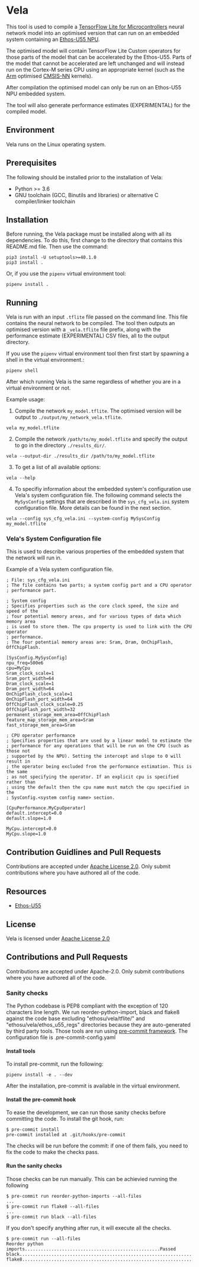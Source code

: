 # Vela
This tool is used to compile a [TensorFlow Lite for Microcontrollers](https://www.tensorflow.org/lite/microcontrollers) neural network model into an optimised version that can run on an embedded system containing an [Ethos-U55 NPU](https://www.arm.com/products/silicon-ip-cpu/ethos/ethos-u55).

The optimised model will contain TensorFlow Lite Custom operators for those parts of the model that can be accelerated by the Ethos-U55. Parts of the model that cannot be accelerated are left unchanged and will instead run on the Cortex-M series CPU using an appropriate kernel (such as the [Arm](https://www.arm.com) optimised [CMSIS-NN](https://github.com/ARM-software/CMSIS_5/tree/develop/CMSIS/NN) kernels).

After compilation the optimised model can only be run on an Ethos-U55 NPU embedded system.

The tool will also generate performance estimates (EXPERIMENTAL) for the compiled model.

## Environment
Vela runs on the Linux operating system.

## Prerequisites
The following should be installed prior to the installation of Vela:
 - Python >= 3.6
 - GNU toolchain (GCC, Binutils and libraries) or alternative C compiler/linker toolchain

## Installation
Before running, the Vela package must be installed along with all its dependencies. To do this, first change to the directory that contains this README.md file. Then use the command:
```
pip3 install -U setuptools>=40.1.0
pip3 install .
```

Or, if you use the `pipenv` virtual environment tool:
```
pipenv install .
```

## Running
Vela is run with an input `.tflite` file passed on the command line. This file contains the neural network to be compiled. The tool then outputs an optimised version with a `_vela.tflite` file prefix, along with the performance estimate (EXPERIMENTAL) CSV files, all to the output directory.

If you use the `pipenv` virtual environment tool then first start by spawning a shell in the virtual environment.:
```
pipenv shell
```
After which running Vela is the same regardless of whether you are in a virtual environment or not.

Example usage:
1) Compile the network `my_model.tflite`. The optimised version will be output to `./output/my_network_vela.tflite`.
```
vela my_model.tflite
```
2) Compile the network `/path/to/my_model.tflite` and specify the output to go in the directory `./results_dir/`.
```
vela --output-dir ./results_dir /path/to/my_model.tflite
```
3) To get a list of all available options:
```
vela --help
```
4) To specifiy information about the embedded system's configuration use Vela's system configuration file. The following command selects the `MySysConfig` settings that are described in the `sys_cfg_vela.ini` system configuration file. More details can be found in the next section.
```
vela --config sys_cfg_vela.ini --system-config MySysConfig my_model.tflite
```

### Vela's System Configuration file
This is used to describe various properties of the embedded system that the network will run in.

Example of a Vela system configuration file.
```
; File: sys_cfg_vela.ini
; The file contains two parts; a system config part and a CPU operator
; performance part.

; System config
; Specifies properties such as the core clock speed, the size and speed of the
; four potential memory areas, and for various types of data which memory area
; is used to store them. The cpu property is used to link with the CPU operator
; performance.
; The four potential memory areas are: Sram, Dram, OnChipFlash, OffChipFlash.

[SysConfig.MySysConfig]
npu_freq=500e6
cpu=MyCpu
Sram_clock_scale=1
Sram_port_width=64
Dram_clock_scale=1
Dram_port_width=64
OnChipFlash_clock_scale=1
OnChipFlash_port_width=64
OffChipFlash_clock_scale=0.25
OffChipFlash_port_width=32
permanent_storage_mem_area=OffChipFlash
feature_map_storage_mem_area=Sram
fast_storage_mem_area=Sram

; CPU operator performance
; Specifies properties that are used by a linear model to estimate the
; performance for any operations that will be run on the CPU (such as those not
; supported by the NPU). Setting the intercept and slope to 0 will result in
; the operator being excluded from the performance estimation. This is the same
; as not specifying the operator. If an explicit cpu is specified rather than
; using the default then the cpu name must match the cpu specified in the
; SysConfig.<system config name> section.

[CpuPerformance.MyCpuOperator]
default.intercept=0.0
default.slope=1.0

MyCpu.intercept=0.0
MyCpu.slope=1.0
```

## Contribution Guidlines and Pull Requests
Contributions are accepted under [Apache License 2.0](LICENSE.txt). Only submit contributions where you have authored all of the code.

## Resources
* [Ethos-U55](https://www.arm.com/products/silicon-ip-cpu/ethos/ethos-u55)

## License
Vela is licensed under [Apache License 2.0](LICENSE.txt)

## Contributions and Pull Requests

Contributions are accepted under Apache-2.0. Only submit contributions where you have authored all of the code.

### Sanity checks

The Python codebase is PEP8 compliant with the exception of 120 characters line length.
We run reorder-python-import, black and flake8 against the code base excluding "ethosu/vela/tflite/" and "ethosu/vela/ethos\_u55\_regs" directories because they are auto-generated by third party tools.
Those tools are run using [pre-commit framework](https://pre-commit.com/). The configuration file is .pre-commit-config.yaml

#### Install tools

To install pre-commit, run the following:

```
pipenv install -e . --dev
```

After the installation, pre-commit is available in the virtual environment.

#### Install the pre-commit hook

To ease the development, we can run those sanity checks before committing the code.
To install the git hook, run:

```
$ pre-commit install
pre-commit installed at .git/hooks/pre-commit
```

The checks will be run before the commit: if one of them fails, you need to fix the code to make the checks pass.

#### Run the sanity checks

Those checks can be run manually. This can be achievied running the following
```
$ pre-commit run reorder-python-imports --all-files
...
$ pre-commit run flake8 --all-files
...
$ pre-commit run black --all-files
```

If you don't specify anything after run, it will execute all the checks.
```
$ pre-commit run --all-files
Reorder python imports...................................................Passed
black....................................................................Passed
flake8...................................................................Passed
```
